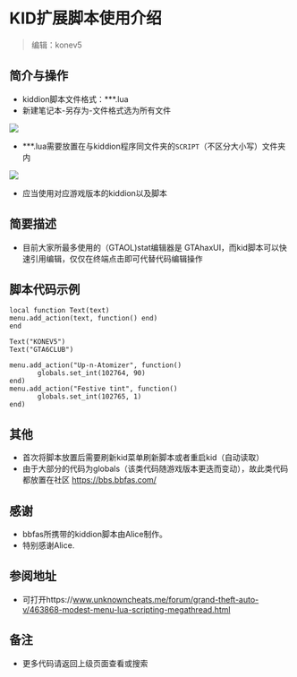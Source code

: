 



# KID扩展脚本使用介绍

> 编辑：konev5



##  简介与操作
- kiddion脚本文件格式：***.lua
- 新建笔记本-另存为-文件格式选为所有文件

<img src=https://img.kookapp.cn/assets/2022-07/qHnUHTvGpS0i003e.png>

- ***.lua需要放置在与kiddion程序同文件夹的`SCRIPT`（不区分大小写）文件夹内

<IMG SRC=https://img.kookapp.cn/assets/2022-07/KIx94VewOb0j60bq.png>

- 应当使用对应游戏版本的kiddion以及脚本


##  简要描述

- 目前大家所最多使用的（GTAOL)stat编辑器是 GTAhaxUI，而kid脚本可以快速引用编辑，仅仅在终端点击即可代替代码编辑操作



## 脚本代码示例

 ```
local function Text(text)
 menu.add_action(text, function() end)
end

Text("KONEV5")
Text("GTA6CLUB")

menu.add_action("Up-n-Atomizer", function()
		globals.set_int(102764, 90)
end)
menu.add_action("Festive tint", function()
		globals.set_int(102765, 1)
end)
```


##  其他
- 首次将脚本放置后需要刷新kid菜单刷新脚本或者重启kid（自动读取）
- 由于大部分的代码为globals（该类代码随游戏版本更迭而变动），故此类代码都放置在社区 https://bbs.bbfas.com/

## 感谢
- bbfas所携带的kiddion脚本由Alice制作。
- 特别感谢Alice.

## 参阅地址
- 可打开https://www.unknowncheats.me/forum/grand-theft-auto-v/463868-modest-menu-lua-scripting-megathread.html

##  备注

- 更多代码请返回上级页面查看或搜索
